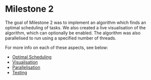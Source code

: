# Milestone 2

The goal of Milestone 2 was to implement an algorithm which finds an optimal scheduling of tasks.
We also created a live visualisation of the algorithm, which can optionally be enabled.
The algorithm was also parallelised to run using a specified number of threads.

For more info on each of these aspects, see below:
- [Optimal Scheduling](./Optimal_Scheduling.md)
- [Visualisation](Visualization.md)
- [Parallelisation](./Parallelisation.md)
- [Testing](./Testing.md)

